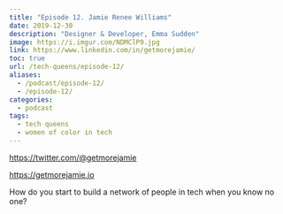 ```yaml
---
title: "Episode 12. Jamie Renee Williams"
date: 2019-12-30
description: "Designer & Developer, Emma Sudden"
image: https://i.imgur.com/NDMClP9.jpg
link: https://www.linkedin.com/in/getmorejamie/
toc: true
url: /tech-queens/episode-12/
aliases:
  - /podcast/episode-12/
  - /episode-12/
categories:
  - podcast
tags:
  - tech queens
  - women of color in tech
---
```


https://twitter.com/@getmorejamie

https://getmorejamie.io

How do you start to build a network of people in tech when you know no one?

